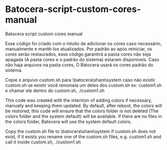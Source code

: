 # Batocera-script-custom-cores-manual
Batocera script custom cores manual

Esse código foi criado com o intuito de adicionar os cores caso necessário, manualmente e mantê-los atualizados.
Por padrão ao após reiniciar, os cores serão restaurados, esse código garantirá a pasta cores não seja apagada 
(A pasta cores e o padrão do sistema) estaram disponíveis. Caso não haja arquivos na pasta cores,
O Batocera usará os cores padrão do sistema.

Copie o arquivo custom.sh para \\batocera\share\system caso não existir custom.sh se existir você renomeia um deles dos custom.sh ex: custom1.sh e chamar ele dentro do custom.sh, ./custom1.sh 

This code was created with the intention of adding colors if necessary, manually and keeping them updated.
By default, after reboot, the colors will be restored, this code will ensure that the colors folder is not deleted
(The colors folder and the system default) will be available. If there are no files in the colors folder,
Batocera will use the system default colors.

Copy the custom.sh file to \\batocera\share\system if custom.sh does not exist, if it exists you rename one of the custom.sh files, e.g. custom1.sh and call it inside custom.sh, ./custom1.sh

